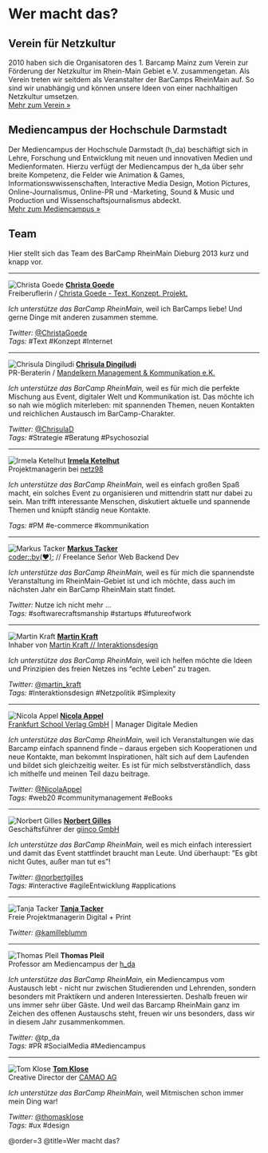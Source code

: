 # Wer macht das?

## Verein für Netzkultur

2010 haben sich die Organisatoren des 1. Barcamp Mainz zum Verein zur Förderung der Netzkultur im Rhein-Main Gebiet e.V. zusammengetan. Als Verein treten wir seitdem als Veranstalter der BarCamps RheinMain auf. So sind wir unabhängig und können unsere Ideen von einer nachhaltigen Netzkultur umsetzen.  
[Mehr zum Verein »](http://netzkultur-rheinmain.de/)

## Mediencampus der Hochschule Darmstadt

Der Mediencampus der Hochschule Darmstadt (h_da) beschäftigt sich in Lehre, Forschung und Entwicklung mit neuen und innovativen Medien und Medienformaten. Hierzu verfügt der Mediencampus der h_da über sehr breite Kompetenz, die Felder wie Animation & Games, Informationswwissenschaften, Interactive Media Design, Motion Pictures, Online-Journalismus, Online-PR und -Marketing, Sound & Music und Production und Wissenschaftsjournalismus abdeckt.  
[Mehr zum Mediencampus »](Mediencampus/Info)

## Team

Hier stellt sich das Team des BarCamp RheinMain Dieburg 2013 kurz und knapp vor.

----

![Christa Goede](./Team/img/christa.jpg)
**[Christa Goede](http://www.xing.com/profile/Christa_Goede)**  
Freiberuflerin / [Christa Goede - Text. Konzept. Projekt.](http://www.christagoede.de/)

*Ich unterstütze das BarCamp RheinMain,* weil ich BarCamps liebe! Und gerne Dinge mit anderen zusammen stemme.

*Twitter:* [@ChristaGoede](http://twitter.com/ChristaGoede)  
*Tags:* #Text #Konzept #Internet

----

![Chrisula Dingiludi](./Team/img/chrisula.jpg)
**[Chrisula Dingiludi](https://www.xing.com/profiles/Chrisula_Dingiludi)**  
PR-Beraterin / [Mandelkern Management & Kommunikation e.K.](http://www.mandelkern.de/)

*Ich unterstütze das BarCamp RheinMain,* weil es für mich die perfekte Mischung aus Event, digitaler Welt und Kommunikation ist. Das möchte ich so nah wie möglich miterleben: mit spannenden Themen, neuen Kontakten und reichlichen Austausch im BarCamp-Charakter.

*Twitter:* [@ChrisulaD](http://twitter.com/ChrisulaD)  
*Tags:* #Strategie #Beratung #Psychosozial

----

![Irmela Ketelhut](./Team/img/irmela.jpg)
**[Irmela Ketelhut](https://www.xing.com/profile/Irmela_Ketelhut)**  
Projektmanagerin bei [netz98](http://netz98.de)

*Ich unterstütze das BarCamp RheinMain,* weil es einfach großen Spaß macht, ein solches Event zu organisieren und mittendrin statt nur dabei zu sein. Man trifft interessante Menschen, diskutiert aktuelle und spannende Themen und knüpft ständig neue Kontakte.

*Tags:* #PM #e-commerce #kommunikation

----

![Markus Tacker](./Team/img/markus.jpg)
**[Markus Tacker](http://tckr.cc/)**  
[coder::by(♥);](http://coderbyheart.de/) // Freelance Señor Web Backend Dev

*Ich unterstütze das BarCamp RheinMain,* weil es für mich die spannendste Veranstaltung im RheinMain-Gebiet ist und ich möchte, dass auch im nächsten Jahr ein BarCamp RheinMain statt findet.

*Twitter:* Nutze ich nicht mehr …  
*Tags:* #softwarecraftsmanship #startups #futureofwork

----

![Martin Kraft](./Team/img/martin.jpg)
**[Martin Kraft](https://www.xing.com/profile/Martin_Kraft)**  
Inhaber von [Martin Kraft // Interaktionsdesign](http://www.martinkraft.com/)

*Ich unterstütze das BarCamp RheinMain,* weil ich helfen möchte die Ideen und Prinzipien des freien Netzes ins “echte Leben” zu tragen.

*Twitter:* [@martin_kraft](https://www.twitter.com/martin_kraft)  
*Tags:* #Interaktionsdesign #Netzpolitik #Simplexity

----

![Nicola Appel](./Team/img/nicola.jpg)
**[Nicola Appel](https://www.xing.com/profiles/Nicola_Appel)**  
[Frankfurt School Verlag GmbH](http://www.frankfurt-school-verlag.de/) | Manager Digitale Medien

*Ich unterstütze das BarCamp RheinMain,* weil ich Veranstaltungen wie das Barcamp einfach spannend finde – daraus ergeben sich Kooperationen und neue Kontakte, man bekommt Inspirationen, hält sich auf dem Laufenden und bildet sich gleichzeitig weiter. Es ist für mich selbstverständlich, dass ich mithelfe und meinen Teil dazu beitrage.

*Twitter:* [@NicolaAppel](https://www.twitter.com/NicolaAppel)  
*Tags:* #web20 #communitymanagement #eBooks

----

![Norbert Gilles](./Team/img/norbert.jpg)
**[Norbert Gilles](https://www.xing.com/profile/norbertgilles)**  
Geschäftsführer der [giinco GmbH](http://giinco.de/)

*Ich unterstütze das BarCamp RheinMain,* weil es mich einfach interessiert und damit das Event stattfindet braucht man Leute. Und überhaupt: ”Es gibt nicht Gutes, außer man tut es”!

*Twitter:* [@norbertgilles](https://www.twitter.com/norbertgilles)  
*Tags:* #interactive #agileEntwicklung #applications

----

![Tanja Tacker](./Team/img/tanja.jpg)
**[Tanja Tacker](https://www.xing.com/profile/Tanja_Tacker)**  
Freie Projektmanagerin Digital + Print

*Twitter:* [@kamilleblumm](https://www.twitter.com/kamilleblumm)

----

![Thomas Pleil](./Team/img/thomas.jpg)
**Thomas Pleil**  
Professor am Mediencampus der [h_da](http://mediencampus.h-da.de)

*Ich unterstütze das BarCamp RheinMain,* ein Mediencampus vom Austausch lebt - nicht nur zwischen Studierenden und Lehrenden, sondern besonders mit Praktikern und anderen Interessierten. Deshalb freuen wir uns immer sehr über Gäste. Und weil das Barcamp RheinMain ganz im Zeichen des offenen Austauschs steht, freuen wir uns besonders, dass wir in diesem Jahr zusammenkommen.

*Twitter:* @tp_da  
*Tags:* #PR #SocialMedia #Mediencampus

----

![Tom Klose](./Team/img/tom.jpg)
**[Tom Klose](https://www.xing.com/profile/Thomas_Klose)**  
Creative Director der [CAMAO AG](http://www.camao.de/)

*Ich unterstütze das BarCamp RheinMain,* weil Mitmischen schon immer mein Ding war!

*Twitter:* [@thomasklose](https://www.twitter.com/thomasklose)  
*Tags:* #ux #design

@order=3
@title=Wer macht das?
